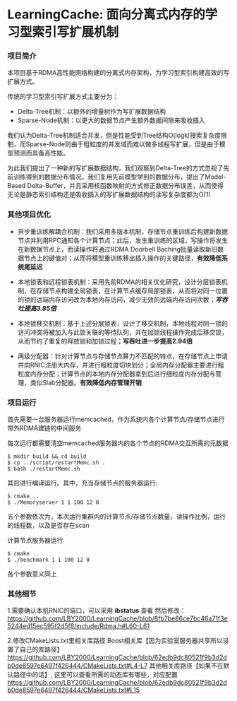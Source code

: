 # LearningCache: 面向分离式内存的学习型索引写扩展机制

### 项目简介

本项目基于RDMA高性能网络构建的分离式内存架构，为学习型索引构建高效的写扩展方式。

传统的学习型索引写扩展方式主要分为：

- Delta-Tree机制：以额外的增量树作为写扩展数据结构
- Sparse-Node机制：以更大的数据节点产生额外数据间隙来吸收插入

我们认为Delta-Tree机制适合并发，但是性能受到Tree结构O(logk)搜索复杂度限制，而Sparse-Node则由于粗粒度的并发域而难以做多线程写扩展，但是由于模型预测而具备高性能。

为此我们提出了一种新的写扩展数据结构，我们观察到Delta-Tree的方式忽视了先前训练得到的数据分布情况。我们复用先前模型学到的数据分布，提出了Model-Based Delta-Buffer，并且采用核函数映射的方式修正数据分布误差，从而使得无论是静态索引结构还是吸收插入的写扩展数据结构的读写复杂度都为O(1)

### 其他项目优化

- 异步重训练解耦合机制：我们采用多版本机制，存储节点重训练后构建新数据节点并利用RPC通知各个计算节点；此后，发生重训练的区域，写操作将发生在新数据节点上，而读操作将通过RDMA Doorbell Baching批量读取新旧数据节点上的键值对；从而将模型重训练移出插入操作的关键路径，**有效降低系统尾延迟**
- 本地锁表和远程锁表机制：采用先前RDMA的相关优化研究，设计分层锁表机制，在存储节点构建全局锁表，在计算节点缓存局部锁表，从而将对同一位置的锁的远端内存访问改为本地内存访问，减少无效的远端内存访问次数；***写吞吐提高3.85倍***

- 本地锁移交机制：基于上述分层锁表，设计了移交机制，本地线程对同一锁的访问冲突将被加入与此锁关联的等待队列，并在加锁线程操作完成后移交锁，从而节约了重复的释放锁和加锁过程；**写吞吐进一步提高2.94倍**

- 两级分配器：针对计算节点与存储节点算力不匹配的特点，在存储节点上申请并向RNIC注册大内存，并进行粗粒度切块划分；全局内存分配器主要进行粗粒度内存分配；计算节点的本地内存分配器拿到后进行细粒度内存分配与管理，类似Slab分配器。**有效降低内存管理开销**

### 项目运行

首先需要一台服务器运行memcached，作为系统内各个计算节点/存储节点进行带外RDMA建链的中间服务

每次运行都需要清空memcached服务器内的各个节点的RDMA交互所需的元数据

```
$ mkdir build && cd build 
$ cp ../script/restartMemc.sh .
$ bash ./restartMemc.sh
```

其后进行编译运行。其中，充当存储节点的服务器运行:

```
$ cmake ..
$ ./Memoryserver 1 1 100 12 0
```

五个参数依次为，本次运行集群内的计算节点/存储节点数量，读操作比例，运行的线程数，以及是否存在scan

计算节点服务器运行

```
$ cmake ..
$ ./benchmark 1 1 100 12 0
```

各个参数意义同上

### 其他细节

1.需要确认本机RNIC的端口，可以采用 **ibstatus** 查看
然后修改：
https://github.com/LBY2000/LearningCache/blob/8fb7be86ce7bc46a71f3e5244ed15ec595f2d5f8/include/Rdma.h#L60-L61

2.修改CMakeLists.txt里相关库路径
Boost相关库【因为实验室服务器共享所以设置了自己的库路径】
https://github.com/LBY2000/LearningCache/blob/62edb9dc80521f9b3d2db0de8597e6497f426444/CMakeLists.txt#L4-L7
其他相关库路径【如果不在默认路径中的话】, 这里可以查看所需的动态库有哪些，对应配置
https://github.com/LBY2000/LearningCache/blob/62edb9dc80521f9b3d2db0de8597e6497f426444/CMakeLists.txt#L15
